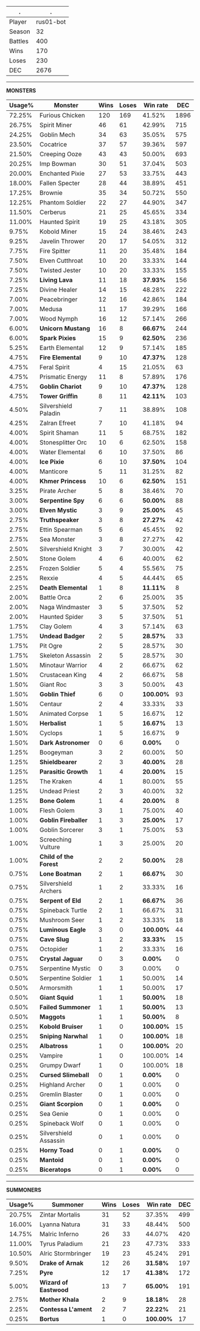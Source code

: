 .|.
|-|-
Player|rus01-bot
Season|32
Battles|400
Wins|170
Loses|230
DEC|2676

---
**MONSTERS**

Usage%|Monster|Wins|Loses|Win rate|DEC|
-|-|-|-|-|-|
72.25%|Furious Chicken|120|169|41.52%|1896|
26.75%|Spirit Miner|46|61|42.99%|715|
24.25%|Goblin Mech|34|63|35.05%|575|
23.50%|Cocatrice|37|57|39.36%|597|
21.50%|Creeping Ooze|43|43|50.00%|693|
20.25%|Imp Bowman|30|51|37.04%|503|
20.00%|Enchanted Pixie|27|53|33.75%|443|
18.00%|Fallen Specter|28|44|38.89%|451|
17.25%|Brownie|35|34|50.72%|550|
12.25%|Phantom Soldier|22|27|44.90%|347|
11.50%|Cerberus|21|25|45.65%|334|
11.00%|Haunted Spirit|19|25|43.18%|305|
9.75%|Kobold Miner|15|24|38.46%|243|
9.25%|Javelin Thrower|20|17|54.05%|312|
7.75%|Fire Spitter|11|20|35.48%|184|
7.50%|Elven Cutthroat|10|20|33.33%|144|
7.50%|Twisted Jester|10|20|33.33%|155|
7.25%|**Living Lava**|11|18|**37.93%**|156|
7.25%|Divine Healer|14|15|48.28%|222|
7.00%|Peacebringer|12|16|42.86%|184|
7.00%|Medusa|11|17|39.29%|166|
7.00%|Wood Nymph|16|12|57.14%|266|
6.00%|**Unicorn Mustang**|16|8|**66.67%**|244|
6.00%|**Spark Pixies**|15|9|**62.50%**|236|
5.25%|Earth Elemental|12|9|57.14%|185|
4.75%|**Fire Elemental**|9|10|**47.37%**|128|
4.75%|Feral Spirit|4|15|21.05%|63|
4.75%|Prismatic Energy|11|8|57.89%|176|
4.75%|**Goblin Chariot**|9|10|**47.37%**|128|
4.75%|**Tower Griffin**|8|11|**42.11%**|103|
4.50%|Silvershield Paladin|7|11|38.89%|108|
4.25%|Zalran Efreet|7|10|41.18%|94|
4.00%|Spirit Shaman|11|5|68.75%|182|
4.00%|Stonesplitter Orc|10|6|62.50%|158|
4.00%|Water Elemental|6|10|37.50%|86|
4.00%|**Ice Pixie**|6|10|**37.50%**|104|
4.00%|Manticore|5|11|31.25%|82|
4.00%|**Khmer Princess**|10|6|**62.50%**|151|
3.25%|Pirate Archer|5|8|38.46%|70|
3.00%|**Serpentine Spy**|6|6|**50.00%**|88|
3.00%|**Elven Mystic**|3|9|**25.00%**|45|
2.75%|**Truthspeaker**|3|8|**27.27%**|42|
2.75%|Ettin Spearman|5|6|45.45%|92|
2.75%|Sea Monster|3|8|27.27%|42|
2.50%|Silvershield Knight|3|7|30.00%|42|
2.50%|Stone Golem|4|6|40.00%|62|
2.25%|Frozen Soldier|5|4|55.56%|75|
2.25%|Rexxie|4|5|44.44%|65|
2.25%|**Death Elemental**|1|8|**11.11%**|8|
2.00%|Battle Orca|2|6|25.00%|35|
2.00%|Naga Windmaster|3|5|37.50%|52|
2.00%|Haunted Spider|3|5|37.50%|51|
1.75%|Clay Golem|4|3|57.14%|63|
1.75%|**Undead Badger**|2|5|**28.57%**|33|
1.75%|Pit Ogre|2|5|28.57%|30|
1.75%|Skeleton Assassin|2|5|28.57%|30|
1.50%|Minotaur Warrior|4|2|66.67%|62|
1.50%|Crustacean King|4|2|66.67%|58|
1.50%|Giant Roc|3|3|50.00%|43|
1.50%|**Goblin Thief**|6|0|**100.00%**|93|
1.50%|Centaur|2|4|33.33%|33|
1.50%|Animated Corpse|1|5|16.67%|12|
1.50%|**Herbalist**|1|5|**16.67%**|13|
1.50%|Cyclops|1|5|16.67%|9|
1.50%|**Dark Astronomer**|0|6|**0.00%**|0|
1.25%|Boogeyman|3|2|60.00%|50|
1.25%|**Shieldbearer**|2|3|**40.00%**|28|
1.25%|**Parasitic Growth**|1|4|**20.00%**|15|
1.25%|The Kraken|4|1|80.00%|55|
1.25%|Undead Priest|2|3|40.00%|32|
1.25%|**Bone Golem**|1|4|**20.00%**|8|
1.00%|Flesh Golem|3|1|75.00%|40|
1.00%|**Goblin Fireballer**|1|3|**25.00%**|17|
1.00%|Goblin Sorcerer|3|1|75.00%|53|
1.00%|Screeching Vulture|1|3|25.00%|20|
1.00%|**Child of the Forest**|2|2|**50.00%**|28|
0.75%|**Lone Boatman**|2|1|**66.67%**|30|
0.75%|Silvershield Archers|1|2|33.33%|16|
0.75%|**Serpent of Eld**|2|1|**66.67%**|36|
0.75%|Spineback Turtle|2|1|66.67%|31|
0.75%|Mushroom Seer|1|2|33.33%|18|
0.75%|**Luminous Eagle**|3|0|**100.00%**|44|
0.75%|**Cave Slug**|1|2|**33.33%**|15|
0.75%|Octopider|1|2|33.33%|16|
0.75%|**Crystal Jaguar**|0|3|**0.00%**|0|
0.75%|Serpentine Mystic|0|3|0.00%|0|
0.50%|Serpentine Soldier|1|1|50.00%|14|
0.50%|Armorsmith|1|1|50.00%|17|
0.50%|**Giant Squid**|1|1|**50.00%**|18|
0.50%|**Failed Summoner**|1|1|**50.00%**|13|
0.50%|**Maggots**|1|1|**50.00%**|8|
0.25%|**Kobold Bruiser**|1|0|**100.00%**|15|
0.25%|**Sniping Narwhal**|1|0|**100.00%**|18|
0.25%|**Albatross**|1|0|**100.00%**|20|
0.25%|Vampire|1|0|100.00%|14|
0.25%|Grumpy Dwarf|1|0|100.00%|18|
0.25%|**Cursed Slimeball**|0|1|**0.00%**|0|
0.25%|Highland Archer|0|1|0.00%|0|
0.25%|Gremlin Blaster|0|1|0.00%|0|
0.25%|**Giant Scorpion**|0|1|**0.00%**|0|
0.25%|Sea Genie|0|1|0.00%|0|
0.25%|Spineback Wolf|0|1|0.00%|0|
0.25%|Silvershield Assassin|0|1|0.00%|0|
0.25%|**Horny Toad**|0|1|**0.00%**|0|
0.25%|**Mantoid**|0|1|**0.00%**|0|
0.25%|**Biceratops**|0|1|**0.00%**|0|

---
**SUMMONERS**

Usage%|Summoner|Wins|Loses|Win rate|DEC|
-|-|-|-|-|-|
20.75%|Zintar Mortalis|31|52|37.35%|499|
16.00%|Lyanna Natura|31|33|48.44%|500|
14.75%|Malric Inferno|26|33|44.07%|420|
11.00%|Tyrus Paladium|21|23|47.73%|333|
10.50%|Alric Stormbringer|19|23|45.24%|291|
9.50%|**Drake of Arnak**|12|26|**31.58%**|197|
7.25%|**Pyre**|12|17|**41.38%**|172|
5.00%|**Wizard of Eastwood**|13|7|**65.00%**|191|
2.75%|**Mother Khala**|2|9|**18.18%**|28|
2.25%|**Contessa L'ament**|2|7|**22.22%**|21|
0.25%|**Bortus**|1|0|**100.00%**|17|
